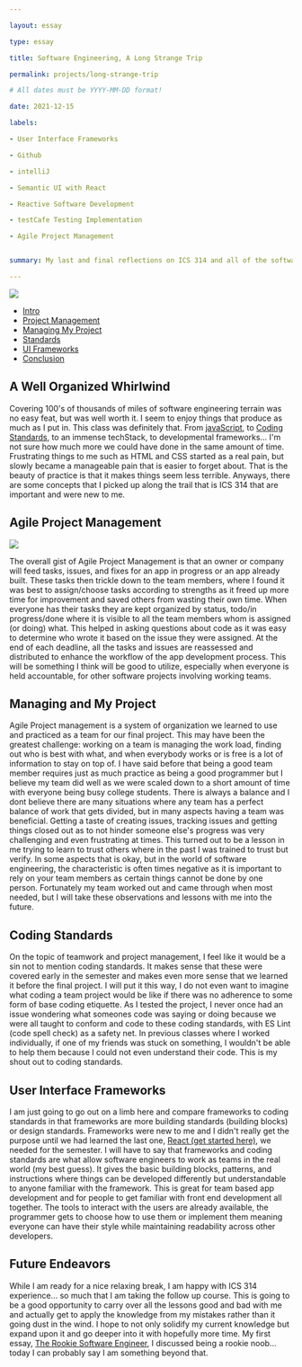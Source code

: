 ```yaml
---

layout: essay

type: essay

title: Software Engineering, A Long Strange Trip

permalink: projects/long-strange-trip

# All dates must be YYYY-MM-DD format!

date: 2021-12-15

labels:

- User Interface Frameworks

- Github

- intelliJ

- Semantic UI with React

- Reactive Software Development

- testCafe Testing Implementation

- Agile Project Management


summary: My last and final reflections on ICS 314 and all of the software engineering concepts I stuffed into my brain during a 3 month period of time.

---
```


<div class="ui large rounded images">

  <img class="ui image" src="../../proff_port_backup/images/intelliJ-2.png">

</div>

- [Intro](#a-well-organized-whirlwind)
- [Project Management](#agile-project-management)
- [Managing My Project](#managing-and-my-project)
- [Standards](#coding-standards)
- [UI Frameworks](#user-interface-frameworks)
- [Conclusion](#future-endeavors)

## A Well Organized Whirlwind

Covering 100's of thousands of miles of software engineering terrain was no easy feat, but was well worth it. I seem to enjoy things that produce as much as I put in. This class was definitely that. From [javaScript](https://nicholasbcarr.github.io/essays/fresh-thoughts.html), to [Coding Standards](https://nicholasbcarr.github.io/essays/the-art-of-coding.html), to an immense techStack, to developmental frameworks... I'm not sure how much more we could have done in the same amount of time. Frustrating things to me such as HTML and CSS started as a real pain, but slowly became a manageable pain that is easier to forget about. That is the beauty of practice is that it makes things seem less terrible. Anyways, there are some concepts that I picked up along the trail that is ICS 314 that are important and were new to me.

## Agile Project Management

<div class="ui large rounded images">

  <img class="ui image" src="../../proff_port_backup/images/agile-project.jpg">

</div>

The overall gist of Agile Project Management is that an owner or company will feed tasks, issues, and fixes for an app in progress or an app already built. These tasks then trickle down to the team members, where I found it was best to assign/choose tasks according to strengths as it freed up more time for improvement and saved others from wasting their own time. When everyone has their tasks they are kept organized by status, todo/in progress/done where it is visible to all the team members whom is assigned (or doing) what. This helped in asking questions about code as it was easy to determine who wrote it based on the issue they were assigned. At the end of each deadline, all the tasks and issues are reassessed and distributed to enhance the workflow of the app development process. This will be something I think will be good to utilize, especially when everyone is held accountable, for other software projects involving working teams.

## Managing and My Project

Agile Project management is a system of organization we learned to use and practiced as a team for our final project. This may have been the greatest challenge: working on a team is managing the work load, finding out who is best with what, and when everybody works or is free is a lot of information to stay on top of. I have said before that being a good team member requires just as much practice as being a good programmer but I believe my team did well as we were scaled down to a short amount of time with everyone being busy college students. There is always a balance and I dont believe there are many situations where any team has a perfect balance of work that gets divided, but in many aspects having a team was beneficial. Getting a taste of creating issues, tracking issues and getting things closed out as to not hinder someone else's progress was very challenging and even frustrating at times. This turned out to be a lesson in me trying to learn to trust others where in the past I was trained to trust but verify. In some aspects that is okay, but in the world of software engineering, the characteristic is often times negative as it is important to rely on your team members as certain things cannot be done by one person. Fortunately my team worked out and came through when most needed, but I will take these observations and lessons with me into the future.

## Coding Standards

On the topic of teamwork and project management, I feel like it would be a sin not to mention coding standards. It makes sense that these were covered early in the semester and makes even more sense that we learned it before the final project. I will put it this way, I do not even want to imagine what coding a team project would be like if there was no adherence to some form of base coding etiquette. As I tested the project, I never once had an issue wondering what someones code was saying or doing because we were all taught to conform and code to these coding standards, with ES Lint (code spell check) as a safety net. In previous classes where I worked individually, if one of my friends was stuck on something, I wouldn't be able to help them because I could not even understand their code. This is my shout out to coding standards.

## User Interface Frameworks

I am just going to go out on a limb here and compare frameworks to coding standards in that frameworks are more building standards (building blocks) or design standards. Frameworks were new to me and I didn't really get the purpose until we had learned the last one, [React (get started here)](https://react.semantic-ui.com/usage/), we needed for the semester. I will have to say that frameworks and coding standards are what allow software engineers to work as teams in the real world (my best guess). It gives the basic building blocks, patterns, and instructions where things can be developed differently but understandable to anyone familiar with the framework. This is great for team based app development and for people to get familiar with front end development all together. The tools to interact with the users are already available, the programmer gets to choose how to use them or implement them meaning everyone can have their style while maintaining readability across other developers.

## Future Endeavors

While I am ready for a nice relaxing break, I am happy with ICS 314 experience... so much that I am taking the follow up course. This is going to be a good opportunity to carry over all the lessons good and bad with me and actually get to apply the knowledge from my mistakes rather than it going dust in the wind. I hope to not only solidify my current knowledge but expand upon it and go deeper into it with hopefully more time. My first essay, [The Rookie Software Engineer](https://nicholasbcarr.github.io/essays/amateur-engineer.html), I discussed being a rookie noob... today I can probably say I am something beyond that.
